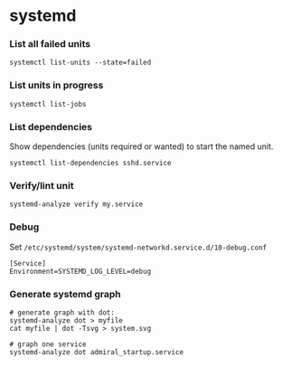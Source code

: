 # systemd

### List all failed units 

```
systemctl list-units --state=failed
```

### List units in progress

```
systemctl list-jobs
```

### List dependencies

Show dependencies (units required or wanted) to start the named unit. 

```
systemctl list-dependencies sshd.service
```
### Verify/lint unit

```
systemd-analyze verify my.service
```

### Debug

Set `/etc/systemd/system/systemd-networkd.service.d/10-debug.conf`

```
[Service]
Environment=SYSTEMD_LOG_LEVEL=debug
```

### Generate systemd graph
```
# generate graph with dot:
systemd-analyze dot > myfile
cat myfile | dot -Tsvg > system.svg

# graph one service
systemd-analyze dot admiral_startup.service
```
